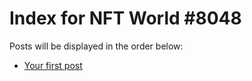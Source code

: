 # Index for NFT World #8048
Posts will be displayed in the order below:

- [Your first post](./001-first.md)

